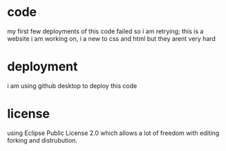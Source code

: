 # code
my first few  deployments of this code failed so i am retrying; this is a website i am working on, i a new to css and html but they arent very hard

# deployment

i am using github desktop to deploy this code

# license

using Eclipse Public License 2.0 which allows a lot of freedom with editing forking and distrubution.
